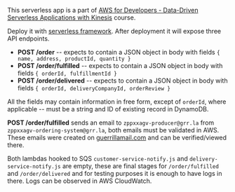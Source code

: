 This serverless app is a part of [AWS for Developers - Data-Driven Serverless Applications with Kinesis](https://www.linkedin.com/learning/aws-for-developers-data-driven-serverless-applications-with-kinesis) course.

Deploy it with [serverless framework](https://www.serverless.com/).
After deployment it will expose three API endpoints.
 * **POST /order** -- expects to contain a JSON object in body with fields `{ name, address, productId, quantity }`
 * **POST /order/fulfilled** -- expects to contain a JSON object in body with fields `{ orderId, fulfillmentId }`
 * **POST /order/delivered** -- expects to contain a JSON object in body with fields `{ orderId, deliveryCompanyId, orderReview }`
 
 All the fields may contain information in free form, except of `orderId`, where applicable -- must be a string and ID of existing record in DynamoDB.

 **POST /order/fulfilled** sends an email to `zppxxagv-producer@grr.la` from `zppxxagv-ordering-system@grr.la`, both emails must be validated in AWS. These emails were created on [guerrillamail.com](https://www.guerrillamail.com/inbox) and can be verified/viewed there.

 Both lambdas hooked to SQS `customer-service-notify.js` and `delivery-service-notify.js` are empty, these are final stages for `/order/fulfilled` and `/order/delivered` and for testing purposes it is enough to have logs in there. Logs can be observed in AWS CloudWatch.
